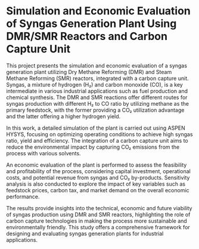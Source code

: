 # Simulation and Economic Evaluation of Syngas Generation Plant Using DMR/SMR Reactors and Carbon Capture Unit

This project presents the simulation and economic evaluation of a syngas generation plant utilizing Dry Methane Reforming (DMR) and Steam Methane Reforming (SMR) reactors, integrated with a carbon capture unit. Syngas, a mixture of hydrogen (H₂) and carbon monoxide (CO), is a key intermediate in various industrial applications such as fuel production and chemical synthesis. The DMR and SMR reactions offer different routes for syngas production with different H₂ to CO ratio by utilizing methane as the primary feedstock, with the former providing a CO₂ utilization advantage and the latter offering a higher hydrogen yield.

In this work, a detailed simulation of the plant is carried out using  ASPEN HYSYS, focusing on optimizing operating conditions to achieve high syngas ratio, yield and efficiency. The integration of a carbon capture unit aims to reduce the environmental impact by capturing CO₂ emissions from the process with various solvents.

An economic evaluation of the plant is performed to assess the feasibility and profitability of the process, considering capital investment, operational costs, and potential revenue from syngas and CO₂ by-products. Sensitivity analysis is also conducted to explore the impact of key variables such as feedstock prices, carbon tax, and market demand on the overall economic performance.

The results provide insights into the technical, economic and future viability of syngas production using DMR and SMR reactors, highlighting the role of carbon capture technologies in making the process more sustainable and environmentally friendly. This study offers a comprehensive framework for designing and evaluating syngas generation plants for industrial applications.
